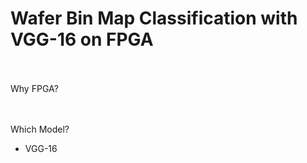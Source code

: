 # Wafer Bin Map Classification with VGG-16 on FPGA
</br></br>
Why FPGA?</br>

</br></br>
Which Model?</br>
- VGG-16
